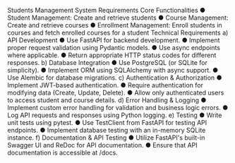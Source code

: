 Students Management System
Requirements
Core Functionalities
● Student Management: Create and retrieve students
● Course Management: Create and retrieve courses
● Enrollment Management: Enroll students in courses and fetch enrolled courses for a student
Technical Requirements
a) API Development
● Use FastAPI for backend development.
● Implement proper request validation using Pydantic models.
● Use async endpoints where applicable.
● Return appropriate HTTP status codes for different responses.
b) Database Integration
● Use PostgreSQL (or SQLite for simplicity).
● Implement ORM using SQLAlchemy with async support.
● Use Alembic for database migrations.
c) Authentication & Authorization
● Implement JWT-based authentication.
● Require authentication for modifying data (Create, Update, Delete).
● Allow only authenticated users to access student and course details.
d) Error Handling & Logging
● Implement custom error handling for validation and business logic errors.
● Log API requests and responses using Python logging.
e) Testing
● Write unit tests using pytest.
● Use TestClient from FastAPI for testing API endpoints.
● Implement database testing with an in-memory SQLite instance.
f) Documentation & API Testing
● Utilize FastAPI's built-in Swagger UI and ReDoc for API documentation.
● Ensure that API documentation is accessible at /docs.

